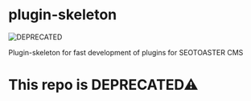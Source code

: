 
# plugin-skeleton
![DEPRECATED](https://img.shields.io/badge/state-DEPRECATED-red.svg)

Plugin-skeleton for fast development of plugins for SEOTOASTER CMS

# This repo is DEPRECATED&#x26a0;
